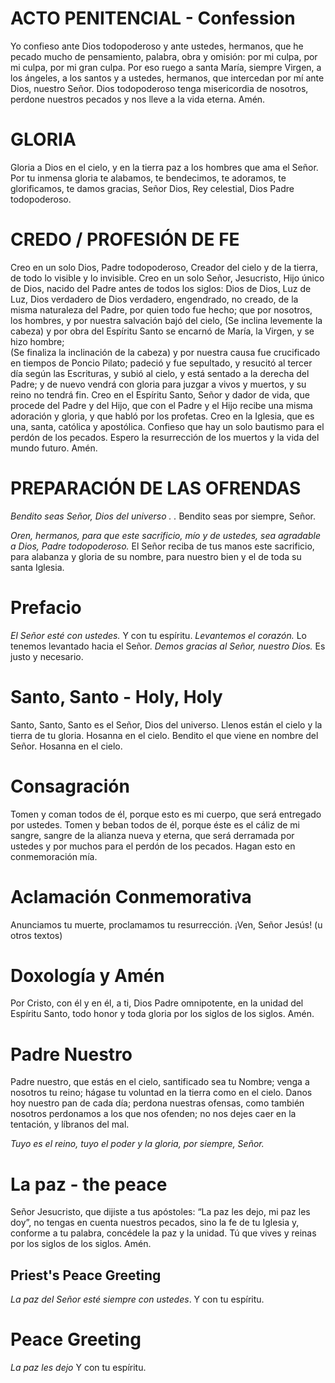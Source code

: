 
# ACTO PENITENCIAL - Confession 
Yo confieso ante Dios todopoderoso 
y ante ustedes, hermanos, 
que he pecado mucho de pensamiento, palabra, obra y omisión: 
por mi culpa, por mi culpa, por mi gran culpa. 
Por eso ruego a santa María, siempre Virgen, a los ángeles, a los santos 
y a ustedes, hermanos, 
que intercedan por mí ante Dios, nuestro Señor. 
Dios todopoderoso tenga misericordia de nosotros,  
perdone nuestros pecados 
y nos lleve a la vida eterna. Amén.

# GLORIA 
Gloria a Dios en el cielo, 
y en la tierra paz a los hombres que ama el Señor. 
Por tu inmensa gloria te alabamos, 
te bendecimos, te adoramos, 
te glorificamos, te damos gracias, 
Señor Dios, Rey celestial, 
Dios Padre todopoderoso.


# CREDO / PROFESIÓN DE FE  
Creo en un solo Dios, 
Padre todopoderoso, 
Creador del cielo y de la tierra, 
de todo lo visible y lo invisible. 
Creo en un solo Señor, Jesucristo, 
Hijo único de Dios, 
nacido del Padre antes de todos los siglos: 
Dios de Dios, Luz de Luz, 
Dios verdadero de Dios verdadero, engendrado, no creado, 
de la misma naturaleza del Padre, 
por quien todo fue hecho; 
que por nosotros, los hombres, 
y por nuestra salvación bajó del cielo,    (Se inclina levemente la cabeza) 
y por obra del Espíritu Santo se encarnó de María, la Virgen, y se hizo hombre;    
(Se finaliza la inclinación de la cabeza) y por nuestra causa fue crucificado 
en tiempos de Poncio Pilato; 
padeció y fue sepultado, 
y resucitó al tercer día según las Escrituras,
y subió al cielo, y
está sentado a la derecha del Padre; 
y de nuevo vendrá con gloria  para juzgar a vivos y muertos, 
y su reino no tendrá fin. 
Creo en el Espíritu Santo, 
Señor y dador de vida, 
que procede del Padre y del Hijo, 
que con el Padre 
y el Hijo recibe una misma adoración 
y gloria, 
y que habló por los profetas. 
Creo en la Iglesia, que es una, 
santa, católica y apostólica. 
Confieso que hay un solo bautismo
para el perdón de los pecados. 
Espero la resurrección de los muertos 
y la vida del mundo futuro. Amén.

# PREPARACIÓN DE LAS OFRENDAS 
*Bendito seas Señor, Dios del universo . .*
Bendito seas por siempre, Señor.  

*Oren, hermanos, para que este sacrificio, mío y de ustedes,  sea agradable a Dios, Padre todopoderoso.* 
El Señor reciba de tus manos este sacrificio, para alabanza y gloria de su nombre, para nuestro bien y el de toda su santa Iglesia.
# Prefacio 
*El Señor esté con ustedes.* 
Y con tu espíritu. 
*Levantemos el corazón.* 
Lo tenemos levantado hacia el Señor. *Demos gracias al Señor, nuestro Dios.* Es justo y necesario.  

# Santo, Santo - Holy, Holy
Santo, Santo, Santo es el Señor, 
Dios del universo. 
Llenos están el cielo y la tierra de tu gloria. 
Hosanna en el cielo. 
Bendito el que viene en nombre del Señor. 
Hosanna en el cielo.
# Consagración 
Tomen y coman todos de él, porque esto es mi cuerpo, que será entregado por ustedes.  Tomen y beban todos de él, porque éste es el cáliz de mi sangre, sangre de la alianza nueva y eterna, que será derramada por ustedes y por muchos para el perdón de los pecados.   Hagan esto en conmemoración mía.  
# Aclamación Conmemorativa
Anunciamos tu muerte, proclamamos tu resurrección. ¡Ven, Señor Jesús!  (u otros textos)  
# Doxología y Amén 
Por Cristo, con él y en él, a ti, Dios Padre omnipotente,  en la unidad del Espíritu Santo, todo honor y toda gloria  por los siglos de los siglos.  Amén.
# Padre Nuestro  
Padre nuestro, que estás en el cielo, santificado sea tu Nombre; venga a nosotros tu reino;
hágase tu voluntad 
en la tierra como en el cielo. 
Danos hoy nuestro pan de cada día; perdona nuestras ofensas,  como también nosotros perdonamos a los que nos ofenden; 
no nos dejes caer en la tentación, 
y líbranos del mal.  

*Tuyo es el reino, tuyo el poder y la gloria, por siempre, Señor.*

# La paz - the peace 
Señor Jesucristo, que dijiste a tus apóstoles: “La paz les dejo, mi paz les doy”, no tengas en cuenta nuestros pecados, sino la fe de tu Iglesia y, conforme a tu palabra, 
concédele la paz y la unidad. 
Tú que vives y reinas por los siglos de los siglos. Amén.  

## Priest's Peace Greeting
*La paz del Señor esté siempre con ustedes*. 
Y con tu espíritu.

# Peace Greeting
*La paz les dejo*
Y con tu espíritu.